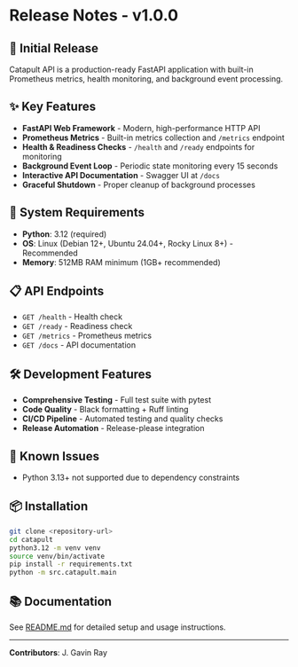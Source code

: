 # Release Notes - v1.0.0

## 🚀 Initial Release

Catapult API is a production-ready FastAPI application with built-in Prometheus metrics, health monitoring, and background event processing.

## ✨ Key Features

- **FastAPI Web Framework** - Modern, high-performance HTTP API
- **Prometheus Metrics** - Built-in metrics collection and `/metrics` endpoint
- **Health & Readiness Checks** - `/health` and `/ready` endpoints for monitoring
- **Background Event Loop** - Periodic state monitoring every 15 seconds
- **Interactive API Documentation** - Swagger UI at `/docs`
- **Graceful Shutdown** - Proper cleanup of background processes

## 🔧 System Requirements

- **Python**: 3.12 (required)
- **OS**: Linux (Debian 12+, Ubuntu 24.04+, Rocky Linux 8+) - Recommended
- **Memory**: 512MB RAM minimum (1GB+ recommended)

## 📋 API Endpoints

- `GET /health` - Health check
- `GET /ready` - Readiness check  
- `GET /metrics` - Prometheus metrics
- `GET /docs` - API documentation

## 🛠️ Development Features

- **Comprehensive Testing** - Full test suite with pytest
- **Code Quality** - Black formatting + Ruff linting
- **CI/CD Pipeline** - Automated testing and quality checks
- **Release Automation** - Release-please integration

## 🚨 Known Issues

- Python 3.13+ not supported due to dependency constraints

## 📦 Installation

```bash
git clone <repository-url>
cd catapult
python3.12 -m venv venv
source venv/bin/activate
pip install -r requirements.txt
python -m src.catapult.main
```

## 📚 Documentation

See [README.md](README.md) for detailed setup and usage instructions.

---

**Contributors**: J. Gavin Ray
